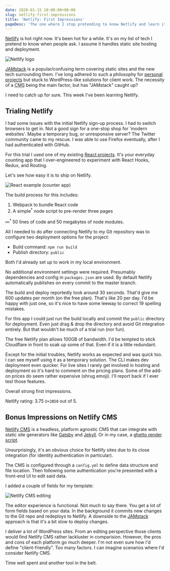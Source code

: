 ```yaml
---
date: 2020-01-15 10:00:00+00:00
slug: netlify-first-impressions
title: 'Netlify: First Impressions'
pageDesc: 'The one where I stop pretending to know Netlify and learn it.'
---
```


[Netlify](https://www.netlify.com/) is hot right now. It's been hot for a while. It's on my list of tech I pretend to know when people ask. I assume it handles static site hosting and deployment.

![Netlify logo](/images/blog/2020/netlify-logo.png)

[JAMstack](https://jamstack.org/) is a popular/confusing term covering static sites and the new tech surrounding them. I've long adhered to such a philosophy for [personal projects](http://dbushell.localhost:8080/2014/07/09/how-i-built-a-static-site-generator/) but stuck to WordPress-like solutions for client work. The necessity of a <abbr title="Content Management System">CMS</abbr> being the main factor, but has "JAMstack" caught up?

I need to catch up for sure. This week I've been learning Netlify.

## Trialing Netlify

I had some issues with the initial Netlify sign-up process. I had to switch browsers to get in. Not a good sign for a one-stop shop for 'modern websites'. Maybe a temporary bug, or unresponsive server? The Twitter community came to my rescue. I was able to use Firefox eventually, after I had authenticated with GitHub.

For this trial I used one of my existing [React projects](https://github.com/dbushell/dbushell-react-example). It's your everyday counting app that I over-engineered to experiment with React Hooks, Redux, and Routing.

Let's see how easy it is to ship on Netlify.

<style>
[src$="netlify-logo.png"] {
  max-width: 600px;
}
</style>

![React example (counter app)](/images/blog/2020/react-example-counter.png)

The build process for this includes:

1. Webpack to bundle React code
2. A simple<sup>†</sup> node script to pre-render three pages

💤<sup>†</sup> 50 lines of code and 50 megabytes of node modules.

All I needed to do after connecting Netlify to my Git repository was to configure two deployment options for the project:

- Build command: `npm run build`
- Publish directory: `public`

Both I'd already set up to work in my local environment.

No additional environment settings were required. Presumably dependencies and config in `packages.json` are used. By default Netlify automatically publishes on every commit to the master branch.

The build and deploy reportedly took around 30 seconds. That'd give me 600 updates per month (on the free plan). That's like 20 per day. I'd be happy with just one, so it's nice to have some leeway to correct 19 spelling mistakes.

For this app I could just run the build locally and commit the `public` directory for deployment. Even just drag & drop the directory and avoid Git integration entirely. But that wouldn't be much of a trial run (nor fun).

The free Netlify plan allows 100GB of bandwidth. I'd be tempted to stick Cloudflare in front to soak up some of that. Even if it is a little redundant.

Except for the initial troubles, Netlify works as expected and was quick too. I can see myself using it as a temporary solution. The CLI makes dev deployment even quicker. For live sites I rarely get involved in hosting and deployment so it's hard to comment on the pricing plans. Some of the add-on prices do seem rather expensive (shrug emoji). I'll report back if I ever test those features.

Overall strong first impressions.

Netlify rating: 3.75 `U+2B50` out of 5.

## Bonus Impressions on Netlify CMS

[Netlify CMS](https://www.netlifycms.org/) is a headless, platform agnostic CMS that can integrate with static site generators like [Gatsby](https://www.gatsbyjs.org/) and [Jekyll](https://jekyllrb.com/). Or in my case, a [ghetto render script](https://github.com/dbushell/dbushell-react-example/blob/master/src/render.jsx).

Unsurprisingly, it's an obvious choice for Netlify sites due to its close integration (for identity authentication in particular).

The CMS is configured through a `config.yml` to define data structure and file location. Then following some authentication you're presented with a front-end UI to edit said data.

I added a couple of fields for my template:

<style>
[src$="netlify-cms.png"] {
  max-width: 600px;
}
</style>

![Netlify CMS editing](/images/blog/2020/netlify-cms.png)

The editor experience is functional. Not much to say there. You get a lot of form fields based on your data. In the background it commits new changes to the Git repo and redeploys to Netlify. A downside to the [JAMstack](https://jamstack.org/) approach is that it's a bit slow to deploy changes.

I deliver a lot of WordPress sites. From an editing perspective those clients would find Netlify CMS rather lackluster in comparision. However, the pros and cons of each platform go much deeper. I'm not even sure how I'd define "client-friendly". Too many factors. I can imagine scenarios where I'd consider Netlify CMS.

Time well spent and another tool in the belt.
